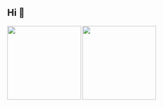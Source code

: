 ## Hi 👋

<a href="https://github.com/komeponpon">
  <img align="left" height="170px" src="https://github-readme-stats.vercel.app/api?username=komeponpon&count_private=true&show_icons=true&theme=dracula" />
</a>
<a href="https://github.com/komeponpon">
  <img align="left" height="170px" src="https://github-readme-stats.vercel.app/api/top-langs/?username=komeponpon&layout=compact&theme=dracula" />
</a>
